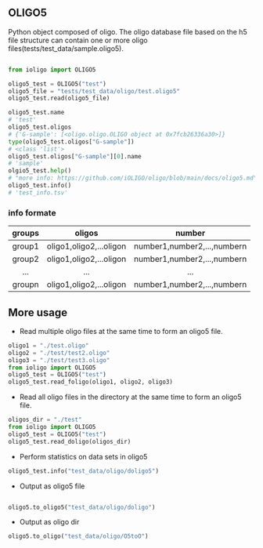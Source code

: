 
## OLIGO5

Python object composed of oligo. The oligo database file based on the h5 file structure can contain one or more oligo files(tests/test_data/sample.oligo5).

```python

from ioligo import OLIGO5

oligo5_test = OLIGO5("test")
oligo5_file = "tests/test_data/oligo/test.oligo5"
oligo5_test.read(oligo5_file)

oligo5_test.name
# 'test'
oligo5_test.oligos
# {'G-sample': [<oligo.oligo.OLIGO object at 0x7fcb26336a30>]}
type(oligo5_test.oligos["G-sample"])
# <class 'list'>
oligo5_test.oligos["G-sample"][0].name
# 'sample'
olgio5_test.help()
# "more info: https://github.com/iOLIGO/oligo/blob/main/docs/oligo5.md"
oligo5_test.info()
# 'test_info.tsv'
```

### info formate

|groups|oligos|number|
|:----:|:----:|:----:|
|group1|oligo1,oligo2,...oligon|number1,number2,...,numbern|
|group2|oligo1,oligo2,...oligon|number1,number2,...,numbern|
| ... | ... | ... |
|groupn|oligo1,oligo2,...oligon|number1,number2,...,numbern|



## More usage

- Read multiple oligo files at the same time to form an oligo5 file.

```python
oligo1 = "./test.oligo"
oligo2 = "./test/test2.oligo"
oligo3 = "./test/test3.oligo"
from ioligo import OLIGO5
oligo5_test = OLIGO5("test")
oligo5_test.read_foligo(oligo1, oligo2, oligo3)
```

- Read all oligo files in the directory at the same time to form an oligo5 file.

```python
oligos_dir = "./test"
from ioligo import OLIGO5
oligo5_test = OLIGO5("test")
oligo5_test.read_doligo(oligos_dir)
```

- Perform statistics on data sets in oligo5

```python
oligo5_test.info("test_data/oligo/doligo5")
```

- Output as oligo5 file

```python

oligo5.to_oligo5("test_data/oligo/doligo")

```

- Output as oligo dir

```python
oligo5.to_oligo("test_data/oligo/O5toO")
```
